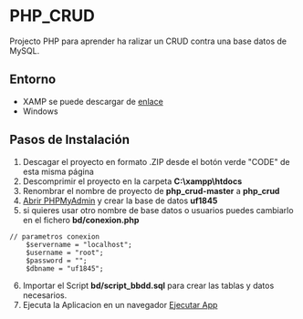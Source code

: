 # PHP_CRUD

Projecto PHP para aprender ha ralizar un CRUD contra una base datos de MySQL.

## Entorno

- XAMP se puede descargar de [enlace](https://www.apachefriends.org/es/index.html)
- Windows

## Pasos de Instalación

1. Descagar el proyecto en formato .ZIP desde el botón verde "CODE" de esta misma página
2. Descomprimir el proyecto en la carpeta **C:\xampp\htdocs**
3. Renombrar el nombre de proyecto de **php_crud-master** a **php_crud**
4. [Abrir PHPMyAdmin](http://localhost/phpmyadmin) y crear la base de datos **uf1845**
5. si quieres usar otro nombre de base datos o usuarios puedes cambiarlo en el fichero **bd/conexion.php**

```
// parametros conexion
    $servername = "localhost";
    $username = "root";
    $password = "";
    $dbname = "uf1845";
```

6. Importar el Script **bd/script_bbdd.sql** para crear las tablas y datos necesarios.
7. Ejecuta la Aplicacion en un navegador [Ejecutar App](http://localhost/php_crud)
